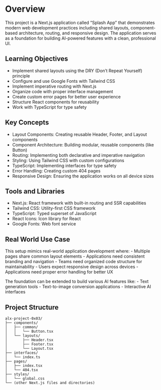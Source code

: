 # Overview
This project is a Next.js application called “Splash App” that demonstrates modern web development practices including shared layouts, component-based architecture, routing, and responsive design. The application serves as a foundation for building AI-powered features with a clean, professional UI.

## Learning Objectives
- Implement shared layouts using the DRY (Don’t Repeat Yourself) principle
- Configure and use Google Fonts with Tailwind CSS
- Implement imperative routing with Next.js
- Organize code with proper interface management
- Create custom error pages for better user experience
- Structure React components for reusability
- Work with TypeScript for type safety

## Key Concepts
- Layout Components: Creating reusable Header, Footer, and Layout components
- Component Architecture: Building modular, reusable components (like Button)
- Routing: Implementing both declarative and imperative navigation
- Styling: Using Tailwind CSS with custom configurations
- TypeScript: Implementing interfaces for type safety
- Error Handling: Creating custom 404 pages
- Responsive Design: Ensuring the application works on all device sizes

## Tools and Libraries
- Next.js: React framework with built-in routing and SSR capabilities
- Tailwind CSS: Utility-first CSS framework
- TypeScript: Typed superset of JavaScript
- React Icons: Icon library for React
- Google Fonts: Web font service

## Real World Use Case
This setup mimics real-world application development where: - Multiple pages share common layout elements - Applications need consistent branding and navigation - Teams need organized code structure for maintainability - Users expect responsive design across devices - Applications need proper error handling for better UX

The foundation can be extended to build various AI features like: - Text generation tools - Text-to-image conversion applications - Interactive AI interfaces

## Project Structure
```
alx-project-0x03/
├── components/
│   ├── common/
│   │   └── Button.tsx
│   └── layouts/
│       ├── Header.tsx
│       ├── Footer.tsx
│       └── Layout.tsx
├── interfaces/
│   └── index.ts
├── pages/
│   ├── index.tsx
│   └── 404.tsx
├── styles/
│   └── global.css
└── (other Next.js files and directories)

```
